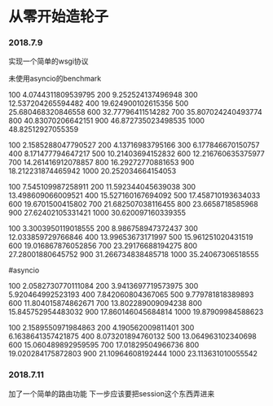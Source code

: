 # 从零开始造轮子

### 2018.7.9
实现一个简单的wsgi协议

未使用asyncio的benchmark

100 4.0744311809539795
200 9.252524137496948
300 12.537204265594482
400 19.624900102615356
500 25.680468320846558
600 32.77796411514282
700 35.807024240493774
800 40.83070206642151
900 46.872735023498535
1000 48.82512927055359

100 2.1585288047790527
200 4.13716983795166
300 6.177846670150757
400 8.171477794647217
500 10.21403694152832
600 12.216760635375977
700 14.261416912078857
800 16.29272770881653
900 18.212231874465942
1000 20.252034664154053


100 7.545109987258911
200 11.592344045639038
300 13.498609066009521
400 15.527160167694092
500 17.458710193634033
600 19.6701500415802
700 21.682507038116455
800 23.6658718585968
900 27.62402105331421
1000 30.620097160339355


100 3.3003950119018555
200 8.986758947372437
300 12.033859729766846
400 13.99653673171997
500 15.961251020431519
600 19.016867876052856
700 23.29176688194275
800 27.28001880645752
900 31.266734838485718
1000 35.24067306518555


#asyncio

100 2.0582730770111084
200 3.9413697719573975
300 5.920464992523193
400 7.842060804367065
500 9.779781818389893
600 11.804015874862671
700 13.802289009094238
800 15.845752954483032
900 17.860146045684814
1000 19.87909984588623


100 2.1589550971984863
200 4.190562009811401
300 6.1638641357421875
400 8.073201894760132
500 13.064963102340698
600 15.060489892959595
700 17.01829504966736
800 19.020284175872803
900 21.10964608192444
1000 23.113631010055542

### 2018.7.11
加了一个简单的路由功能
下一步应该要把session这个东西弄进来

